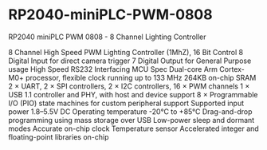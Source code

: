 # RP2040-miniPLC-PWM-0808
RP2040 miniPLC PWM 0808 - 8 Channel Lighting Controller

8 Channel High Speed PWM Lighting Controller (1MhZ), 16 Bit Control
8 Digital Input for direct camera trigger
7 Digital Output for General Purpose usage
High Speed RS232 Interfacing
MCU Spec
Dual-core Arm Cortex-M0+ processor, flexible clock running up to 133 MHz
264KB on-chip SRAM
2 × UART, 2 × SPI controllers, 2 × I2C controllers, 16 × PWM channels
1 × USB 1.1 controller and PHY, with host and device support
8 × Programmable I/O (PIO) state machines for custom peripheral support
Supported input power 1.8–5.5V DC
Operating temperature -20°C to +85°C
Drag-and-drop programming using mass storage over USB
Low-power sleep and dormant modes
Accurate on-chip clock
Temperature sensor
Accelerated integer and floating-point libraries on-chip
